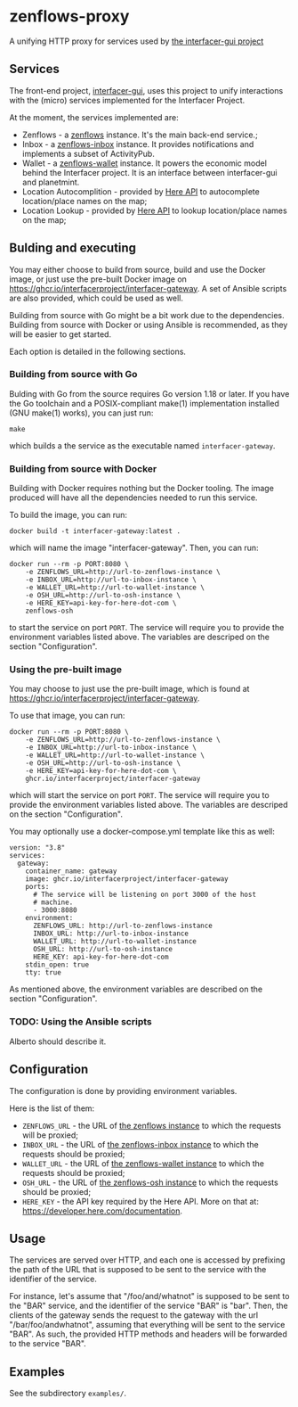 <!--
SPDX-License-Identifier: AGPL-3.0-or-later
Copyright (C) 2022-2023 Dyne.org foundation <foundation@dyne.org>.

This program is free software: you can redistribute it and/or modify
it under the terms of the GNU Affero General Public License as
published by the Free Software Foundation, either version 3 of the
License, or (at your option) any later version.

This program is distributed in the hope that it will be useful,
but WITHOUT ANY WARRANTY; without even the implied warranty of
MERCHANTABILITY or FITNESS FOR A PARTICULAR PURPOSE.  See the
GNU Affero General Public License for more details.

You should have received a copy of the GNU Affero General Public License
along with this program.  If not, see <https://www.gnu.org/licenses/>.
-->

# zenflows-proxy

A unifying HTTP proxy for services used by
[the interfacer-gui project](https://github.com/interfacerproject/interfacer-gui)


## Services

The front-end project,
[interfacer-gui](https://github.com/interfacerproject/interfacer-gui),
uses this project to unify interactions with the (micro) services
implemented for the Interfacer Project.

At the moment, the services implemented are:

* Zenflows - a [zenflows](https://github.com/interfacerproject/zenflows)
  instance.  It's the main back-end service.;
* Inbox - a [zenflows-inbox](https://github.com/interfacerproject/zenflows-inbox)
  instance.  It provides notifications and implements a subset of ActivityPub.
* Wallet - a [zenflows-wallet](https://github.com/interfacerproject/zenflows-wallet)
  instance.  It powers the economic model behind the Interfacer
  project.  It is an interface between interfacer-gui and planetmint.
* Location Autocomplition - provided by
  [Here API](https://autocomplete.search.hereapi.com/v1/autocomplete)
  to autocomplete location/place names on the map;
* Location Lookup - provided by
  [Here API](https://lookup.search.hereapi.com/v1/lookup) to lookup
  location/place names on the map;


## Bulding and executing

You may either choose to build from source, build and use the Docker
image, or just use the pre-built Docker image on
https://ghcr.io/interfacerproject/interfacer-gateway.  A set of
Ansible scripts are also provided, which could be used as well.

Building from source with Go might be a bit work due to the
dependencies.  Building from source with Docker or using Ansible
is recommended, as they will be easier to get started.

Each option is detailed in the following sections.


### Building from source with Go

Bulding with Go from the source requires Go version 1.18 or later.
If you have the Go toolchain and a POSIX-compliant make(1)
implementation installed (GNU make(1) works), you can just run:

	make

which builds a the service as the executable named `interfacer-gateway`.


### Building from source with Docker

Building with Docker requires nothing but the Docker tooling.  The
image produced will have all the dependencies needed to run this
service.

To build the image, you can run:

	docker build -t interfacer-gateway:latest .

which will name the image "interfacer-gateway".  Then, you can run:

	docker run --rm -p PORT:8080 \
		-e ZENFLOWS_URL=http://url-to-zenflows-instance \
		-e INBOX_URL=http://url-to-inbox-instance \
		-e WALLET_URL=http://url-to-wallet-instance \
		-e OSH_URL=http://url-to-osh-instance \
		-e HERE_KEY=api-key-for-here-dot-com \
		zenflows-osh

to start the service on port `PORT`.  The service will require you
to provide the environment variables listed above.  The variables
are descriped on the section "Configuration".


### Using the pre-built image

You may choose to just use the pre-built image, which is found at
https://ghcr.io/interfacerproject/interfacer-gateway.

To use that image, you can run:

	docker run --rm -p PORT:8080 \
		-e ZENFLOWS_URL=http://url-to-zenflows-instance \
		-e INBOX_URL=http://url-to-inbox-instance \
		-e WALLET_URL=http://url-to-wallet-instance \
		-e OSH_URL=http://url-to-osh-instance \
		-e HERE_KEY=api-key-for-here-dot-com \
		ghcr.io/interfacerproject/interfacer-gateway

which will start the service on port `PORT`. The service will require
you to provide the environment variables listed above.  The variables
are descriped on the section "Configuration".

You may optionally use a docker-compose.yml template like this as well:

```
version: "3.8"
services:
  gateway:
    container_name: gateway
    image: ghcr.io/interfacerproject/interfacer-gateway
    ports:
      # The service will be listening on port 3000 of the host
      # machine.
      - 3000:8080
    environment:
      ZENFLOWS_URL: http://url-to-zenflows-instance
      INBOX_URL: http://url-to-inbox-instance
      WALLET_URL: http://url-to-wallet-instance
      OSH_URL: http://url-to-osh-instance
      HERE_KEY: api-key-for-here-dot-com
    stdin_open: true
    tty: true
```

As mentioned above, the environment variables are described on the
section "Configuration".

### TODO: Using the Ansible scripts

Alberto should describe it.


## Configuration

The configuration is done by providing environment variables.

Here is the list of them:

* `ZENFLOWS_URL` - the URL of
  [the zenflows instance](https://github.com/interfacerproject/zenflows)
  to which the requests will be proxied;
* `INBOX_URL` - the URL of
  [the zenflows-inbox instance](https://github.com/interfacerproject/zenflows-inbox)
  to which the requests should be proxied;
* `WALLET_URL` - the URL of
  [the zenflows-wallet instance](https://github.com/interfacerproject/zenflows-wallet)
  to which the requests should be proxied;
* `OSH_URL` - the URL of
  [the zenflows-osh instance](https://github.com/interfacerproject/zenflows-osh)
  to which the requests should be proxied;
* `HERE_KEY` - the API key required by the Here API.  More on that
  at: https://developer.here.com/documentation.


## Usage

The services are served over HTTP, and each one is accessed by
prefixing the path of the URL that is supposed to be sent to the
service with the identifier of the service.

For instance, let's assume that "/foo/and/whatnot" is supposed to be
sent to the "BAR" service, and the identifier of the service "BAR"
is "bar".  Then, the clients of the gateway sends the request to
the gateway with the url "/bar/foo/andwhatnot", assuming that
everything will be sent to the service "BAR".  As such, the provided
HTTP methods and headers will be forwarded to the service "BAR".


## Examples

See the subdirectory `examples/`.
